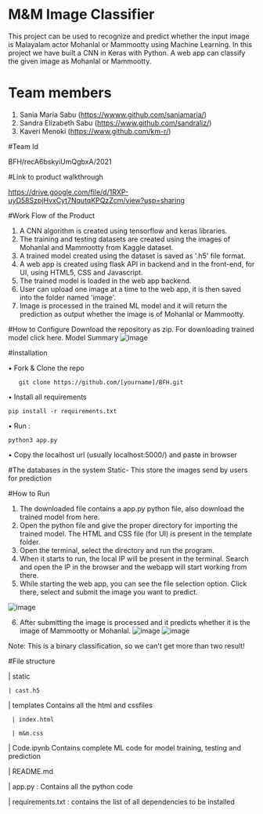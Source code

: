 # M&M Image Classifier
This project can be used to recognize and predict whether the input image is Malayalam actor Mohanlal or Mammootty using Machine Learning. In this project we have built a CNN in Keras with Python. A web app can classify the given image as Mohanlal or Mammootty. 

# Team members
1.	Sania Maria Sabu (https://wwww.github.com/saniamaria/)
2.	Sandra Elizabeth Sabu (https://www.github.com/sandraliz/)
3.	Kaveri Menoki (https://www.github.com/km-r/)

#Team Id

BFH/recA6bskyiUmQgbxA/2021

#Link to product walkthrough

https://drive.google.com/file/d/1RXP-uyD58SzpjHvxCyt7NqutqKPQzZcm/view?usp=sharing

#Work Flow of the Product
1.	A CNN algorithm is created using tensorflow and keras libraries.
2.	The training and testing datasets are created using the images of Mohanlal and Mammootty from Kaggle dataset.
3.	A trained model created using the dataset is saved as '.h5' file format.
4.	A web app is created using flask API in backend and in the front-end, for UI, using HTML5, CSS and Javascript.
5.	The trained model is loaded in the web app backend.
6.	User can upload one image at a time to the web app, it is then saved into the folder named 'image'.
7.	Image is processed in the trained ML model and it will return the prediction as output whether the image is of Mohanlal or Mammootty. 

#How to Configure
Download the repository as zip. For downloading trained model click here.
Model Summary
![image](https://user-images.githubusercontent.com/45328455/119489560-71086480-bd79-11eb-9747-9106c43bc045.png)

 
#Installation

•	Fork & Clone the repo

       git clone https://github.com/[yourname]/BFH.git
       
•	Install all requirements

    pip install -r requirements.txt

•	Run :

    python3 app.py

•	Copy the localhost url (usually localhost:5000/) and paste in browser


#The databases in the system
   Static- This store the images send by users for prediction
   
#How to Run
1.	The downloaded file contains a app.py python file, also download the trained model from here.
2.	Open the python file and give the proper directory for importing the trained model. The HTML and CSS file (for UI) is present in the template folder.
3.	Open the terminal, select the directory and run the program.
4.	When it starts to run, the local IP will be present in the terminal. Search and open the IP in the browser and the webapp will start working from there.
5.	While starting the web app, you can see the file selection option. Click there, select and submit the image you want to predict.

![image](https://user-images.githubusercontent.com/45328455/119489670-8a111580-bd79-11eb-9dcd-692be48e4111.png)

6.	After submitting the image is processed and it predicts whether it is the image of Mammootty or Mohanlal.
![image](https://user-images.githubusercontent.com/45328455/119489754-a4e38a00-bd79-11eb-90ee-405feeddbd85.png)
![image](https://user-images.githubusercontent.com/45328455/119489772-ab720180-bd79-11eb-9ebe-7d1fec9cb0f2.png)

Note: This is a binary classification, so we can't get more than two result!

#File structure

| static

    | cast.h5
  
| templates  Contains all the html and cssfiles

     | index.html
     
     | m&m.css
    
| Code.ipynb  Contains complete ML code for model training, testing and prediction

| README.md

| app.py : Contains all the python code    

| requirements.txt : contains the list of all dependencies to be installed



